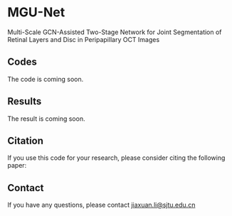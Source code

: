 MGU-Net
====
Multi-Scale GCN-Assisted Two-Stage Network for Joint Segmentation of Retinal Layers and Disc in Peripapillary OCT Images

## Codes
The code is coming soon.

## Results
The result is coming soon.

## Citation
If you use this code for your research, please consider citing the following paper:

## Contact
If you have any questions, please contact jiaxuan.li@sjtu.edu.cn
